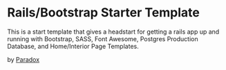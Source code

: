 # Rails/Bootstrap Starter Template

This is a start template that gives a headstart for getting a rails app up and running with Bootstrap, SASS, Font Awesome, Postgres Production Database, and Home/Interior Page Templates.

by [Paradox](http://paradoxcreative.com)